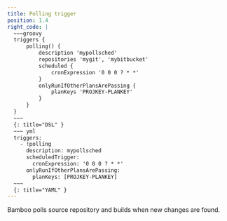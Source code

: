 ```yaml
---
title: Polling trigger
position: 1.4
right_code: |
  ~~~groovy
  triggers {
      polling() {
          description 'mypollsched'
          repositories 'mygit', 'mybitbucket'
          scheduled {
              cronExpression '0 0 0 ? * *'
          }
          onlyRunIfOtherPlansArePassing {
              planKeys 'PROJKEY-PLANKEY'
          }
      }
  }
  ~~~
  {: title="DSL" }
  ~~~ yml
  triggers:
    - !polling
      description: mypollsched
      scheduledTrigger:
        cronExpression: '0 0 0 ? * *'
      onlyRunIfOtherPlansArePassing:
        planKeys: [PROJKEY-PLANKEY]
  ~~~
  {: title="YAML" }
---
```

Bamboo polls source repository and builds when new changes are found.